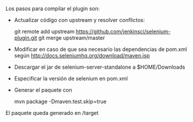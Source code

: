 Los pasos para compilar el plugin son:

* Actualizar código con upstream y resolver conflictos:

    git remote add upstream https://github.com/jenkinsci/selenium-plugin.git
    git merge upstream/master

* Modificar en caso de que sea necesario las dependencias de pom.xml según http://docs.seleniumhq.org/download/maven.jsp

* Descargar el jar de selenium-server-standalone a $HOME/Downloads

* Especificar la versión de selenium en pom.xml

* Generar el paquete con

    mvn package -Dmaven.test.skip=true

El paquete queda generado en /target
